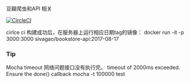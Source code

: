 豆瓣爬虫和API 相关

[![CircleCI](https://circleci.com/gh/gaohailang/bookstore-api.svg?style=svg)](https://circleci.com/gh/gaohailang/bookstore-api)

cirlce ci 构建成功后，在服务器上运行相应日期tag的镜像：
docker run -it -p 3000:3000 sivagao/bookstore-api:2017-08-17

### Tip

Mocha timeout 网络问题接口没有执行完。
timeout of 2000ms exceeded. Ensure the done() callback
mocha -t 100000 test

